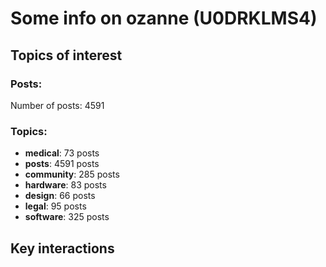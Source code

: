 # Some info on ozanne (U0DRKLMS4)


## Topics of interest

### Posts: 

Number of posts: 4591

### Topics:

* __medical__: 73 posts
* __posts__: 4591 posts
* __community__: 285 posts
* __hardware__: 83 posts
* __design__: 66 posts
* __legal__: 95 posts
* __software__: 325 posts

## Key interactions 

